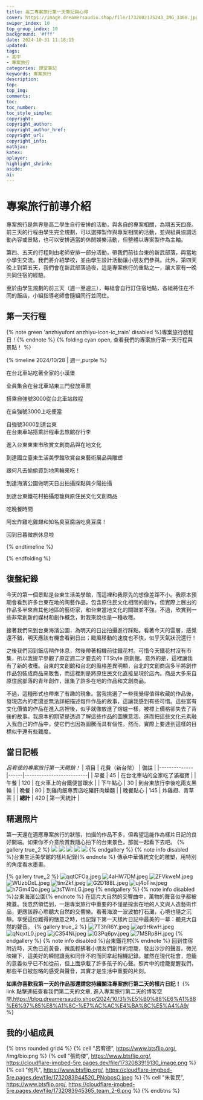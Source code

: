 ```yaml
---
title: 高二專案旅行第一天筆記與心得
cover: https://image.dreamersaudio.shop/file/1732002175243_IMG_3368.jpg
swiper_index: 10
top_group_index: 10
background: '#fff'
date: 2024-10-31 11:18:15
updated:
tags:
- 高中
- 專案旅行
categories: 課堂筆記
keywords: 專案旅行
description:
top:
top_img:
comments:
toc:
toc_number:
toc_style_simple:
copyright:
copyright_author:
copyright_author_href:
copyright_url:
copyright_info:
mathjax:
katex:
aplayer:
highlight_shrink:
aside:
ai:
---
```

# 專案旅行前導介紹
專案旅行是無界塾高二學生自行安排的活動，與各自的專案相關，為期五天四夜。前三天的行程由學生完全規劃，可以選擇製作與專案相關的活動，並與組員協調活動內容或景點，也可以安排適當的休閒娛樂活動，但整體以專案製作為主軸。

第四、五天的行程則由老師安排一部分活動，帶我們前往台東的新武部落，與當地小學生交流。我們將介紹學校，並由學生設計活動讓小朋友們參與。此外，第四天晚上到第五天，我們會在新武部落過夜，這是專案旅行的重點之一，讓大家有一晚共同住宿的經驗。

至於由學生規劃的前三天（週一至週三），每組會自行訂住宿地點，各組將住在不同的飯店，小組指導老師會隨組同行並同住。

## 第一天行程
{% note green 'anzhiyufont anzhiyu-icon-ic_train' disabled %}專案旅行啟程日！{% endnote %}
{% folding cyan open, 查看我們的專案旅行第一天行程與景點！ %}

{% timeline 2024/10/28 | 週一,purple %}
<!-- timeline 上午7:40 -->
在台北車站吃著全家的小漢堡
<!-- endtimeline -->
<!-- timeline 上午8:10 -->
全員集合在台北車站東三門發放車票
<!-- endtimeline -->
<!-- timeline 上午8:40 -->
搭乘自強號3000從台北車站啟程
<!-- endtimeline -->
<!-- timeline 上午11:40 -->
在自強號3000上吃便當 
<!-- endtimeline -->
<!-- timeline 下午1:30 -->
自強號3000到達台東<br>在台東車站搭乘計程車去旅館存行李
<!-- endtimeline -->
<!-- timeline 下午2:40 -->
進入台東東東市欣賞文創商品與在地文化
<!-- endtimeline -->
<!-- timeline 下午3:50 -->
到達國立臺東生活美學館欣賞台東藝術展品與雕塑
<!-- endtimeline -->
<!-- timeline 下午4:20 -->
跟何凡去偷偷買到地黑輪來吃！
<!-- endtimeline -->
<!-- timeline 下午未知時間 -->
到達海濱公園做明天日出拍攝採點與夕陽拍攝
<!-- endtimeline -->
<!-- timeline 下午6:10-->
到達台東鐵花村拍攝燈籠與原住民文化文創商品
<!-- endtimeline -->
<!-- timeline 下午7:10-->
吃晚餐時間
<!-- endtimeline -->
<!-- timeline 下午7:50-->
阿宏炸雞吃雞翅和知名臭豆腐店吃臭豆腐！
<!-- endtimeline -->
<!-- timeline 下午8:20-->
回到日暮微旅休息啦
<!-- endtimeline -->
{% endtimeline %}

{% endfolding %}

## 復盤紀錄
今天的第一個景點是台東生活美學館，而這裡和我原先的想像差距不小。我原本預期會看到許多台東在地的陶藝作品，包含原住民文化相關的創作，但實際上展出的作品多半來自其他地區的藝術家，和台東當地文化的關聯並不強。不過，欣賞到一些非常創新的媒材和創作概念，對我來說也是一種收穫。

接著我們來到台東海濱公園，為明天的日出拍攝進行踩點。看著今天的雲層，感覺還不錯，明天應該有機會看到日出；颱風移動的速度也不快，似乎天氣狀況還行！

之後我們回到飯店稍作休息，然後帶著相機前往鐵花村。可惜今天鐵花村沒有市集，所以我提早參觀了原定週二才要去的 TTStyle 原創館。意外的是，這裡讓我有了新的收穫。台東的文創館和台北的風格差異明顯，台北的文創商店多半將創作作品包裝成商品來販售，而這裡則是將原住民文化直接呈現於店內。商品大多來自原住民部落的青年創作，匯集了許多在地的作品和文創商品。

不過，這種形式也帶來了有趣的現象。當我挑選了一些我覺得值得收藏的作品後，發現店內的老闆並無法詳細描述每件作品的故事，這讓我感到有些可惜。這些富有文化價值的作品在進入店裡後，似乎就像放進了熔爐一樣，被標上價格卻失去了背後的故事。我原本的期望是透過了解這些作品的圖騰意涵，進而把這些文化元素融入我自己的作品中，使它們也因為圖騰而具有個性。然而，實際上要達到這樣的目標似乎還有些難度。
## 當日記帳
*呂宥德的專案旅行第一天開銷！*
| 項目         | 花費（新台幣） | 備註                     |
|--------------|------|--------------------------|
| 早餐         | 45   | 在台北車站的全家吃了滿福寶 |
| 午餐         | 120  | 在火車上的台鐵便當跟水     |
| 下午點心     | 30   | 到台東放行李後吃兩支黑輪   |
| 晚餐         | 80   | 到雞肉飯專賣店吃豬肝肉燥麵 |
| 晚餐點心     | 145  |  炸雞翅、青草茶 |
| **總計**     | 420  | 第一天統計 |
## 精選照片
第一天還在適應專案旅行的狀態，拍攝的作品不多，但希望這能作為樣片日記的良好開端。如果你不介意欣賞我隨心拍下的台東景色，那就一起看下去吧。
{% gallery true,,2 %}
![](https://cloudflare-imgbed-5re.pages.dev/file/1732106616993_ncSnc3h.jpeg)
![](https://cloudflare-imgbed-5re.pages.dev/file/1732106624911_xxyz0ca.jpeg)
![](https://cloudflare-imgbed-5re.pages.dev/file/1732106666601_412teIx.jpeg)
![](https://cloudflare-imgbed-5re.pages.dev/file/1732106711381_BQJyicV.jpeg)
![](https://cloudflare-imgbed-5re.pages.dev/file/1732106690812_dOP6h95.jpeg)
{% endgallery %}
{% note info disabled %}台東生活美學館的樣片紀錄{% endnote %}
傳承中華傳統文化的雕塑，用特別的角度看水墨畫。

{% gallery true,,2 %}
![qqtCFOa.jpeg](https://cloudflare-imgbed-5re.pages.dev/file/1732106895128_qqtCFOa.jpeg)
![4aHW7DM.jpeg](https://cloudflare-imgbed-5re.pages.dev/file/1732106896082_4aHW7DM.jpeg)
![ZFVkweM.jpeg](https://cloudflare-imgbed-5re.pages.dev/file/1732106893174_ZFVkweM.jpeg)
![WUzbDxL.jpeg](https://cloudflare-imgbed-5re.pages.dev/file/1732106889595_WUzbDxL.jpeg)
![tinrZkf.jpeg](https://cloudflare-imgbed-5re.pages.dev/file/1732106880908_tinrZkf.jpeg)
![G2D188L.jpeg](https://cloudflare-imgbed-5re.pages.dev/file/1732106871442_G2D188L.jpeg)
![uj4oTiw.jpeg](https://cloudflare-imgbed-5re.pages.dev/file/1732106873525_uj4oTiw.jpeg)
![h7Gm4Qo.jpeg](https://cloudflare-imgbed-5re.pages.dev/file/1732106863321_h7Gm4Qo.jpeg)
![tsTWmLG.jpeg](https://cloudflare-imgbed-5re.pages.dev/file/1732106859021_tsTWmLG.jpeg)
{% endgallery %}
{% note info disabled %}台東海濱公園{% endnote %}
在這片大自然的交響曲中，萬物的聲音似乎都被掩蓋。我忽然領悟到，一趟專案旅行中重要的不僅是探索在地的人文與人造藝術作品，更應該靜心聆聽大自然的交響樂。看著海浪一波波拍打石灘，心境也隨之沉靜。享受這份難得的愜意之時，也記錄下第一天樣片日記中最美的一幕：聽見大自然的聲音。
{% gallery true,,2 %}
![7T3hR6Y.jpeg](https://cloudflare-imgbed-5re.pages.dev/file/1732107157771_7T3hR6Y.jpeg)
![ap9HkwH.jpeg](https://cloudflare-imgbed-5re.pages.dev/file/1732107202933_ap9HkwH.jpeg)
![qNqxtL0.jpeg](https://cloudflare-imgbed-5re.pages.dev/file/1732107201533_qNqxtL0.jpeg)
![jC354Ni.jpeg](https://cloudflare-imgbed-5re.pages.dev/file/1732107208211_jC354Ni.jpeg)
![G3Pq6pv.jpeg](https://cloudflare-imgbed-5re.pages.dev/file/1732107217957_G3Pq6pv.jpeg)
![7MSRp8H.jpeg](https://cloudflare-imgbed-5re.pages.dev/file/1732107222490_7MSRp8H.jpeg)
{% endgallery %}
{% note info disabled %}台東鐵花村{% endnote %}
回到住宿附近時，天色已近黃昏，微風輕拂著小朋友們創作的燈籠，發出沙沙的聲音。微光映襯下，這美好的瞬間讓我和同伴不約而同拿起相機記錄。雖然在現代社會，燈籠的意義似乎已不如從前，但上面承載了許多孩子的心聲。照片中的燈籠提醒我們，那些平日被忽略的感受與聲音，其實才是生活中重要的片刻。

**如果你喜歡我第一天的作品那還請您持續關注專案旅行第二天的樣片日記！**
{% link 點擊連結查看我們第二天的文章, 進入專案旅行第二天的博客空間,https://blog.dreamersaudio.shop/2024/10/31/%E5%B0%88%E6%A1%88%E6%97%85%E8%A1%8C-%E7%AC%AC%E4%BA%8C%E5%A4%A9/ %}
## 我的小組成員

{% btns rounded grid4 %}
{% cell "呂宥德", https://www.btsflip.org/, /img/bio.png %}
{% cell "張鈞傑", https://www.btsflip.org/, https://cloudflare-imgbed-5re.pages.dev/file/1732083919130_image.png %}
{% cell "何凡", https://www.btsflip.org/, https://cloudflare-imgbed-5re.pages.dev/file/1732083944520_PNobosO.jpeg %}
{% cell "朱哲民", https://www.btsflip.org/, https://cloudflare-imgbed-5re.pages.dev/file/1732083945365_team_2-6.png %}
{% endbtns %}